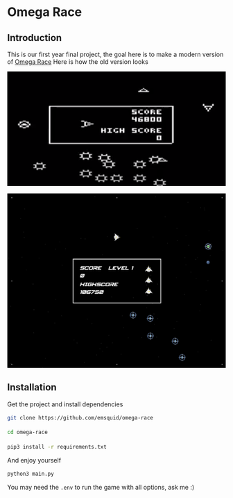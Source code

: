 # Omega Race

## Introduction

This is our first year final project, the goal here is to make a modern version of [Omega Race](https://en.wikipedia.org/wiki/Omega_Race)
Here is how the old version looks

![Old version](https://github.com/emsquid/omega-race/blob/main/examples/omega_race_old.png)

![New version](https://github.com/emsquid/omega-race/blob/main/examples/omega_race_new.png)

## Installation

Get the project and install dependencies
```bash
git clone https://github.com/emsquid/omega-race

cd omega-race

pip3 install -r requirements.txt
```

And enjoy yourself 
```bash
python3 main.py
```

You may need the `.env` to run the game with all options, ask me :)
